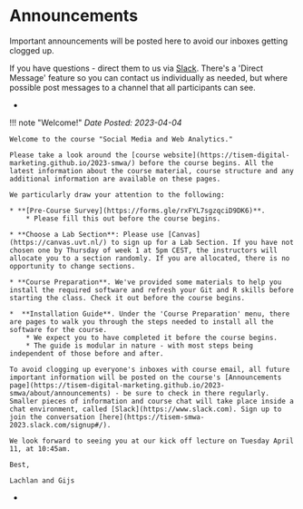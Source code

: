 # Announcements

Important announcements will be posted here to avoid our inboxes getting clogged up.

If you have questions - direct them to us via [Slack](https://tisem-smwa-2023.slack.com/). There's a 'Direct Message' feature so you can contact us individually as needed, but where possible post messages to a channel that all participants can see.

-
!!! note "Welcome!"
    *Date Posted: 2023-04-04*

    Welcome to the course "Social Media and Web Analytics."

    Please take a look around the [course website](https://tisem-digital-marketing.github.io/2023-smwa/) before the course begins. All the latest information about the course material, course structure and any additional information are available on these pages.

    We particularly draw your attention to the following:

    * **[Pre-Course Survey](https://forms.gle/rxFYL7sgzqciD9DK6)**.
        * Please fill this out before the course begins.

    * **Choose a Lab Section**: Please use [Canvas](https://canvas.uvt.nl/) to sign up for a Lab Section. If you have not chosen one by Thursday of week 1 at 5pm CEST, the instructors will allocate you to a section randomly. If you are allocated, there is no opportunity to change sections.

    * **Course Preparation**. We've provided some materials to help you install the required software and refresh your Git and R skills before starting the class. Check it out before the course begins.

    *  **Installation Guide**. Under the 'Course Preparation' menu, there are pages to walk you through the steps needed to install all the software for the course.
        * We expect you to have completed it before the course begins.
        * The guide is modular in nature - with most steps being independent of those before and after.

    To avoid clogging up everyone's inboxes with course email, all future important information will be posted on the course's [Announcements page](https://tisem-digital-marketing.github.io/2023-smwa/about/announcements) - be sure to check in there regularly. Smaller pieces of information and course chat will take place inside a chat environment, called [Slack](https://www.slack.com). Sign up to join the conversation [here](https://tisem-smwa-2023.slack.com/signup#/).

    We look forward to seeing you at our kick off lecture on Tuesday April 11, at 10:45am. 

    Best,

    Lachlan and Gijs

-

<!-- HERE IS AN EXAMPLE NOTE BOX -->
<!-- !!! note "YOUR NOTE NAME"
    *Date Posted: YOUR DATE*
    YOUR TEXT -->

